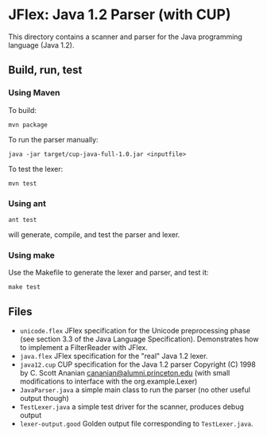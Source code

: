 <!--
  Copyright 2020, Gerwin Klein, Régis Décamps, Steve Rowe
  SPDX-License-Identifier: CC-BY-SA-4.0
-->

# JFlex: Java 1.2 Parser (with CUP)

This directory contains a scanner and parser for the Java programming language (Java 1.2).

## Build, run, test

### Using Maven

To build:

    mvn package

To run the parser manually:

    java -jar target/cup-java-full-1.0.jar <inputfile>

To test the lexer:

    mvn test


### Using ant

    ant test

will generate, compile, and test the parser and lexer.

### Using make

Use the Makefile to generate the lexer and parser, and test it:

    make test

## Files

* `unicode.flex`
  JFlex specification for the Unicode preprocessing phase
  (see section 3.3 of the Java Language Specification).
  Demonstrates how to implement a FilterReader with JFlex.
* `java.flex`
  JFlex specification for the "real" Java 1.2 lexer.
* `java12.cup`
  CUP specification for the Java 1.2 parser
  Copyright (C) 1998 by C. Scott Ananian <cananian@alumni.princeton.edu>
  (with small modifications to interface with the org.example.Lexer)
* `JavaParser.java`
  a simple main class to run the parser (no other useful output though)
* `TestLexer.java`
  a simple test driver for the scanner, produces debug output
* `lexer-output.good`
  Golden output file corresponding to `TestLexer.java`.

